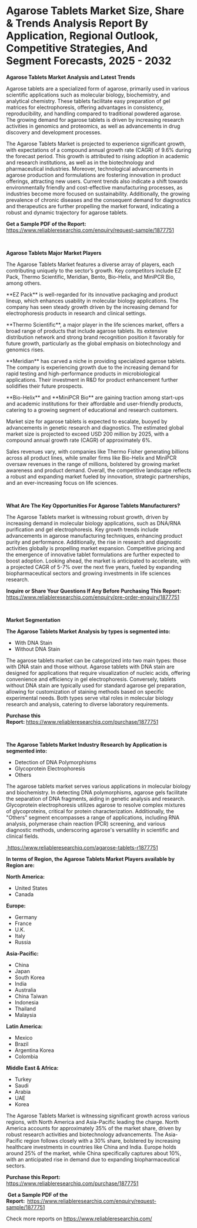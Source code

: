 <p><h1>Agarose Tablets Market Size, Share & Trends Analysis Report By Application, Regional Outlook, Competitive Strategies, And Segment Forecasts, 2025 - 2032</h1></p><p><strong>Agarose Tablets Market Analysis and Latest Trends</strong></p>
<p><p>Agarose tablets are a specialized form of agarose, primarily used in various scientific applications such as molecular biology, biochemistry, and analytical chemistry. These tablets facilitate easy preparation of gel matrices for electrophoresis, offering advantages in consistency, reproducibility, and handling compared to traditional powdered agarose. The growing demand for agarose tablets is driven by increasing research activities in genomics and proteomics, as well as advancements in drug discovery and development processes.</p><p>The Agarose Tablets Market is projected to experience significant growth, with expectations of a compound annual growth rate (CAGR) of 9.6% during the forecast period. This growth is attributed to rising adoption in academic and research institutions, as well as in the biotechnology and pharmaceutical industries. Moreover, technological advancements in agarose production and formulations are fostering innovation in product offerings, attracting new users. Current trends also indicate a shift towards environmentally friendly and cost-effective manufacturing processes, as industries become more focused on sustainability. Additionally, the growing prevalence of chronic diseases and the consequent demand for diagnostics and therapeutics are further propelling the market forward, indicating a robust and dynamic trajectory for agarose tablets.</p></p>
<p><strong>Get a Sample PDF of the Report:&nbsp;</strong> <a href="https://www.reliableresearchiq.com/enquiry/request-sample/1877751?utm_campaign=1834&utm_medium=2&utm_source=Github&utm_content=ia&utm_term=31012025&utm_id=agarose-tablets">https://www.reliableresearchiq.com/enquiry/request-sample/1877751</a></p>
<p>&nbsp;</p>
<p><strong>Agarose Tablets Major Market Players</strong></p>
<p><p>The Agarose Tablets Market features a diverse array of players, each contributing uniquely to the sector’s growth. Key competitors include EZ Pack, Thermo Scientific, Meridian, Bento, Bio-Helix, and MiniPCR Bio, among others. </p><p>**EZ Pack** is well-regarded for its innovative packaging and product lineup, which enhances usability in molecular biology applications. The company has seen steady growth driven by the increasing demand for electrophoresis products in research and clinical settings. </p><p>**Thermo Scientific**, a major player in the life sciences market, offers a broad range of products that include agarose tablets. Its extensive distribution network and strong brand recognition position it favorably for future growth, particularly as the global emphasis on biotechnology and genomics rises.</p><p>**Meridian** has carved a niche in providing specialized agarose tablets. The company is experiencing growth due to the increasing demand for rapid testing and high-performance products in microbiological applications. Their investment in R&D for product enhancement further solidifies their future prospects.</p><p>**Bio-Helix** and **MiniPCR Bio** are gaining traction among start-ups and academic institutions for their affordable and user-friendly products, catering to a growing segment of educational and research customers.</p><p>Market size for agarose tablets is expected to escalate, buoyed by advancements in genetic research and diagnostics. The estimated global market size is projected to exceed USD 200 million by 2025, with a compound annual growth rate (CAGR) of approximately 6%.</p><p>Sales revenues vary, with companies like Thermo Fisher generating billions across all product lines, while smaller firms like Bio-Helix and MiniPCR oversaw revenues in the range of millions, bolstered by growing market awareness and product demand. Overall, the competitive landscape reflects a robust and expanding market fueled by innovation, strategic partnerships, and an ever-increasing focus on life sciences.</p></p>
<p>&nbsp;</p>
<p><strong>What Are The Key Opportunities For Agarose Tablets Manufacturers?</strong></p>
<p><p>The Agarose Tablets market is witnessing robust growth, driven by increasing demand in molecular biology applications, such as DNA/RNA purification and gel electrophoresis. Key growth trends include advancements in agarose manufacturing techniques, enhancing product purity and performance. Additionally, the rise in research and diagnostic activities globally is propelling market expansion. Competitive pricing and the emergence of innovative tablet formulations are further expected to boost adoption. Looking ahead, the market is anticipated to accelerate, with a projected CAGR of 5-7% over the next five years, fueled by expanding biopharmaceutical sectors and growing investments in life sciences research.</p></p>
<p><strong>Inquire or Share Your Questions If Any Before Purchasing This Report:</strong> <a href="https://www.reliableresearchiq.com/enquiry/pre-order-enquiry/1877751?utm_campaign=1834&utm_medium=2&utm_source=Github&utm_content=ia&utm_term=31012025&utm_id=agarose-tablets">https://www.reliableresearchiq.com/enquiry/pre-order-enquiry/1877751</a></p>
<p>&nbsp;</p>
<p><strong>Market Segmentation</strong></p>
<p><strong>The Agarose Tablets Market Analysis by types is segmented into:</strong></p>
<p><ul><li>With DNA Stain</li><li>Without DNA Stain</li></ul></p>
<p><p>The agarose tablets market can be categorized into two main types: those with DNA stain and those without. Agarose tablets with DNA stain are designed for applications that require visualization of nucleic acids, offering convenience and efficiency in gel electrophoresis. Conversely, tablets without DNA stain are typically used for standard agarose gel preparation, allowing for customization of staining methods based on specific experimental needs. Both types serve vital roles in molecular biology research and analysis, catering to diverse laboratory requirements.</p></p>
<p><strong>Purchase this Report:&nbsp;</strong><a href="https://www.reliableresearchiq.com/purchase/1877751?utm_campaign=1834&utm_medium=2&utm_source=Github&utm_content=ia&utm_term=31012025&utm_id=agarose-tablets">https://www.reliableresearchiq.com/purchase/1877751</a></p>
<p>&nbsp;</p>
<p><strong>The Agarose Tablets Market Industry Research by Application is segmented into:</strong></p>
<p><ul><li>Detection of DNA Polymorphisms</li><li>Glycoprotein Electrophoresis</li><li>Others</li></ul></p>
<p><p>The agarose tablets market serves various applications in molecular biology and biochemistry. In detecting DNA polymorphisms, agarose gels facilitate the separation of DNA fragments, aiding in genetic analysis and research. Glycoprotein electrophoresis utilizes agarose to resolve complex mixtures of glycoproteins, critical for protein characterization. Additionally, the "Others" segment encompasses a range of applications, including RNA analysis, polymerase chain reaction (PCR) screening, and various diagnostic methods, underscoring agarose's versatility in scientific and clinical fields.</p></p>
<p><a href="https://www.reliableresearchiq.com/agarose-tablets-r1877751?utm_campaign=1834&utm_medium=2&utm_source=Github&utm_content=ia&utm_term=31012025&utm_id=agarose-tablets">&nbsp;https://www.reliableresearchiq.com/agarose-tablets-r1877751</a></p>
<p><strong>In terms of Region, the Agarose Tablets Market Players available by Region are:</strong></p>
<p>
    <p> <strong> North America: </strong>
        <ul>
            <li>United States</li>
            <li>Canada</li>
        </ul>
        </p> 
    <p> <strong> Europe: </strong>
        <ul>
            <li>Germany</li>
            <li>France</li>
            <li>U.K.</li>
            <li>Italy</li>
            <li>Russia</li>
        </ul>
        </p> 
    <p> <strong> Asia-Pacific: </strong>
        <ul>
            <li>China</li>
            <li>Japan</li>
            <li>South Korea</li>
            <li>India</li>
            <li>Australia</li>
            <li>China Taiwan</li>
            <li>Indonesia</li>
            <li>Thailand</li>
            <li>Malaysia</li>
        </ul>
        </p> 
    <p> <strong> Latin America: </strong>
        <ul>
            <li>Mexico</li>
            <li>Brazil</li>
            <li>Argentina Korea</li>
            <li>Colombia</li>
        </ul>
        </p> 
    <p> <strong> Middle East & Africa: </strong>
        <ul>
            <li>Turkey</li>
            <li>Saudi</li>
            <li>Arabia</li>
            <li>UAE</li>
            <li>Korea</li>
        </ul>
    </p>
    </p>
<p><p>The Agarose Tablets Market is witnessing significant growth across various regions, with North America and Asia-Pacific leading the charge. North America accounts for approximately 35% of the market share, driven by robust research activities and biotechnology advancements. The Asia-Pacific region follows closely with a 30% share, bolstered by increasing healthcare investments in countries like China and India. Europe holds around 25% of the market, while China specifically captures about 10%, with an anticipated rise in demand due to expanding biopharmaceutical sectors.</p></p>
<p><strong>Purchase this Report: </strong><a href="https://www.reliableresearchiq.com/purchase/1877751?utm_campaign=1834&utm_medium=2&utm_source=Github&utm_content=ia&utm_term=31012025&utm_id=agarose-tablets">https://www.reliableresearchiq.com/purchase/1877751</a></p>
<p>&nbsp;<strong>Get a Sample PDF of the Report:&nbsp;&nbsp;</strong><a href="https://www.reliableresearchiq.com/enquiry/request-sample/1877751?utm_campaign=1834&utm_medium=2&utm_source=Github&utm_content=ia&utm_term=31012025&utm_id=agarose-tablets">https://www.reliableresearchiq.com/enquiry/request-sample/1877751</a></p>
<p><strong></strong></p>
<p>Check more reports on <a href="https://www.reliableresearchiq.com/?utm_campaign=1834&utm_medium=2&utm_source=Github&utm_content=ia&utm_term=31012025&utm_id=agarose-tablets">https://www.reliableresearchiq.com/</a></p>